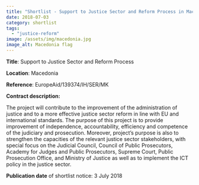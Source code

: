 ```yaml
---
title: "Shortlist - Support to Justice Sector and Reform Process in Macedonia"
date: 2018-07-03
category: shortlist
tags: 
  - "justice-reform"
image: /assets/img/macedonia.jpg
image_alt: Macedonia flag
---
```


**Title**: Support to Justice Sector and Reform Process

**Location**: Macedonia

**Reference**: EuropeAid/139374/IH/SER/MK

**Contract description:**

The project will contribute to the improvement of the administration of justice and to a more effective justice sector reform in line with EU and international standards. The purpose of this project is to provide improvement of independence, accountability, efficiency and competence of the judiciary and prosecution. Moreover, project’s purpose is also to strengthen the capacities of the relevant justice sector stakeholders, with special focus on the Judicial Council, Council of Public Prosecutors, Academy for Judges and Public Prosecutors, Supreme Court, Public Prosecution Office, and Ministry of Justice as well as to implement the ICT policy in the justice sector.

**Publication date** of shortlist notice: 3 July 2018
